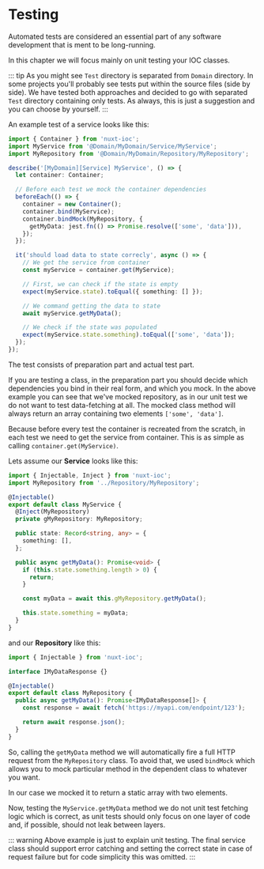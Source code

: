 # Testing

Automated tests are considered an essential part of any software development that is ment to be long-running.

In this chapter we will focus mainly on unit testing your IOC classes.

::: tip
As you might see `Test` directory is separated from `Domain` directory. In some projects you'll probably see tests put within the source files (side by side). We have tested both approaches and decided to go with separated `Test` directory containing only tests. As always, this is just a suggestion and you can choose by yourself.
:::

An example test of a service looks like this:

```ts
import { Container } from 'nuxt-ioc';
import MyService from '@Domain/MyDomain/Service/MyService';
import MyRepository from '@Domain/MyDomain/Repository/MyRepository';

describe('[MyDomain][Service] MyService', () => {
  let container: Container;

  // Before each test we mock the container dependencies
  beforeEach(() => {
    container = new Container();
    container.bind(MyService);
    container.bindMock(MyRepository, {
      getMyData: jest.fn(() => Promise.resolve(['some', 'data'])),
    });
  });

  it('should load data to state correcly', async () => {
    // We get the service from container
    const myService = container.get(MyService);

    // First, we can check if the state is empty
    expect(myService.state).toEqual({ something: [] });

    // We command getting the data to state
    await myService.getMyData();

    // We check if the state was populated
    expect(myService.state.something).toEqual(['some', 'data']);
  });
});
```

The test consists of preparation part and actual test part.

If you are testing a class, in the preparation part you should decide which dependencies you bind in their real form, and which you mock. In the above example you can see that we've mocked repository, as in our unit test we do not want to test data-fetching at all. The mocked class method will always return an array containing two elements `['some', 'data']`.

Because before every test the container is recreated from the scratch, in each test we need to get the service from container. This is as simple as calling `container.get(MyService)`.

Lets assume our **Service** looks like this:

```ts
import { Injectable, Inject } from 'nuxt-ioc';
import MyRepository from '../Repository/MyRepository';

@Injectable()
export default class MyService {
  @Inject(MyRepository)
  private gMyRepository: MyRepository;

  public state: Record<string, any> = {
    something: [],
  };

  public async getMyData(): Promise<void> {
    if (this.state.something.length > 0) {
      return;
    }

    const myData = await this.gMyRepository.getMyData();

    this.state.something = myData;
  }
}
```

and our **Repository** like this:

```ts
import { Injectable } from 'nuxt-ioc';

interface IMyDataResponse {}

@Injectable()
export default class MyRepository {
  public async getMyData(): Promise<IMyDataResponse[]> {
    const response = await fetch('https://myapi.com/endpoint/123');

    return await response.json();
  }
}
```

So, calling the `getMyData` method we will automatically fire a full HTTP request from the `MyRepository` class. To avoid that, we used `bindMock` which allows you to mock particular method in the dependent class to whatever you want.

In our case we mocked it to return a static array with two elements.

Now, testing the `MyService.getMyData` method we do not unit test fetching logic which is correct, as unit tests should only focus on one layer of code and, if possible, should not leak between layers.

::: warning
Above example is just to explain unit testing. The final service class should support error catching and setting the correct state in case of request failure but for code simplicity this was omitted.
:::
